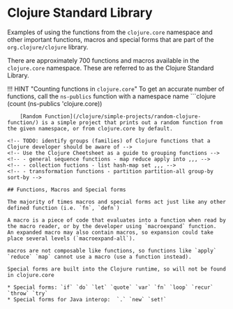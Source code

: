 # Clojure Standard Library

Examples of using the functions from the `clojure.core` namespace and other important functions, macros and special forms that are part of the `org.clojure/clojure` library.

There are approximately 700 functions and macros available in the `clojure.core` namespace.  These are referred to as the Clojure Standard Library.

!!! HINT "Counting functions in `clojure.core`"
    To get an accurate number of functions, call the `ns-publics` function with a namespace name
    ```clojure
    (count (ns-publics 'clojure.core))

```
    [Random Function](/clojure/simple-projects/random-clojure-function/) is a simple project that prints out a random function from the given namespace, or from clojure.core by default.

<!-- TODO: identify groups (families) of Clojure functions that a Clojure developer should be aware of -->
<!-- Use the Clojure Cheetsheet as a guide to grouping functions -->
<!-- - general sequence functions - map reduce apply into ,,, -->
<!-- - collection fuctions - list hash-map set ,,, -->
<!-- - transformation functions - partition partition-all group-by sort-by -->

## Functions, Macros and Special forms

The majority of times macros and special forms act just like any other defined function (i.e. `fn`, `defn`)

A macro is a piece of code that evaluates into a function when read by the macro reader, or by the developer using `macroexpand` function.  An expanded macro may also contain macros, so expansion could take place several levels (`macroexpand-all`).

macros are not composable like functions, so functions like `apply` `reduce` `map` cannot use a macro (use a function instead).

Special forms are built into the Clojure runtime, so will not be found in clojure.core

* Special forms: `if` `do` `let` `quote` `var` `fn` `loop` `recur` `throw` `try`
* Special forms for Java interop:  `.` `new` `set!`
